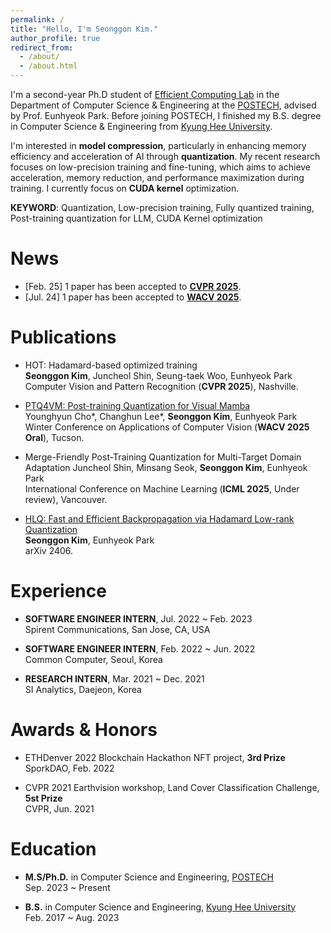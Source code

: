 ```yaml
---
permalink: /
title: "Hello, I'm Seonggon Kim."
author_profile: true
redirect_from: 
  - /about/
  - /about.html
---
```


I'm a second-year Ph.D student of [Efficient Computing Lab](https://sites.google.com/view/eh-p) in the Department of Computer Science & Engineering at the [POSTECH](https://www.postech.ac.kr), advised by Prof. Eunhyeok Park. Before joining POSTECH, I finished my B.S. degree in Computer Science & Engineering from [Kyung Hee University](https://www.khu.ac.kr).

I'm interested in **model compression**, particularly in enhancing memory efficiency and acceleration of AI through **quantization**. My recent research focuses on low-precision training and fine-tuning, which aims to achieve acceleration, memory reduction, and performance maximization during training. I currently focus on **CUDA kernel** optimization.

**KEYWORD**: Quantization, Low-precision training, Fully quantized training, Post-training quantization for LLM, CUDA Kernel optimization


News
======
- [Feb. 25] 1 paper has been accepted to [**CVPR 2025**](https://cvpr.thecvf.com/).
- [Jul. 24] 1 paper has been accepted to [**WACV 2025**](wacv2025.thecvf.com).


Publications
======

- HOT: Hadamard-based optimized training  
**Seonggon Kim**, Juncheol Shin, Seung-taek Woo, Eunhyeok Park  
Computer Vision and Pattern Recognition (**CVPR 2025**), Nashville.

- [PTQ4VM: Post-training Quantization for Visual Mamba](https://arxiv.org/abs/2412.20386)  
Younghyun Cho*, Changhun Lee*, **Seonggon Kim**, Eunhyeok Park  
Winter Conference on Applications of Computer Vision (**WACV 2025 Oral**), Tucson.

- Merge-Friendly Post-Training Quantization for Multi-Target Domain Adaptation 
Juncheol Shin, Minsang Seok, **Seonggon Kim**, Eunhyeok Park  
International Conference on Machine Learning (**ICML 2025**, Under review), Vancouver.

- [HLQ: Fast and Efficient Backpropagation via Hadamard Low-rank Quantization](https://arxiv.org/abs/2406.15102)  
**Seonggon Kim**, Eunhyeok Park  
arXiv 2406.


Experience
======
- **SOFTWARE ENGINEER INTERN**, Jul. 2022 ~ Feb. 2023   
Spirent Communications, San Jose, CA, USA

- **SOFTWARE ENGINEER INTERN**, Feb. 2022 ~ Jun. 2022  
Common Computer, Seoul, Korea

- **RESEARCH INTERN**, Mar. 2021 ~ Dec. 2021  
SI Analytics, Daejeon, Korea




Awards & Honors
======
- ETHDenver 2022 Blockchain Hackathon NFT project, **3rd Prize**  
SporkDAO, Feb. 2022

- CVPR 2021 Earthvision workshop, Land Cover Classification Challenge, **5st Prize**  
CVPR, Jun. 2021




Education
======
- **M.S/Ph.D.** in Computer Science and Engineering, [POSTECH](https://www.postech.ac.kr)  
Sep. 2023 ~ Present

- **B.S.** in Computer Science and Engineering, [Kyung Hee University](https://www.khu.ac.kr)  
Feb. 2017 ~ Aug. 2023
